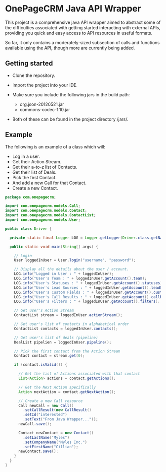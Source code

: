 # OnePageCRM Java API Wrapper
This project is a comprehensive java API wrapper aimed to abstract some of the difficulties associated with getting started interacting with external APIs, providing you quick and easy access to API resources in useful formats.

So far, it only contains a moderately-sized subsection of calls and functions available using the API, though more are currently being added.

## Getting started

- Clone the repository.

- Import the project into your IDE.

- Make sure you include the following jars in the build path:
  - org.json-20120521.jar 
  - commons-codec-1.10.jar
- Both of these can be found in the project directory /jars/.

## Example
The following is an example of a class which will:
- Log in a user.
- Get their Action Stream.
- Get their a-to-z list of Contacts.
- Get their list of Deals.
- Pick the first Contact. 
- And add a new Call for that Contact.
- Create a new Contact.

```java
package com.onepagecrm;

import com.onepagecrm.models.Call;
import com.onepagecrm.models.Contact;
import com.onepagecrm.models.ContactList;
import com.onepagecrm.models.User;

public class Driver {

  private static final Logger LOG = Logger.getLogger(Driver.class.getName());

  public static void main(String[] args) {

    // Login 
    User loggedInUser = User.login("username", "password");

    // Display all the details about the user / account.
    LOG.info("Logged in User : " + loggedInUser);
    LOG.info("User's Team : " + loggedInUser.getAccount().team);
    LOG.info("User's Statuses : " + loggedInUser.getAccount().statuses);
    LOG.info("User's Lead Sources : " + loggedInUser.getAccount().leadSources);
    LOG.info("User's Custom Fields : " + loggedInUser.getAccount().customFields);
    LOG.info("User's Call Results : " + loggedInUser.getAccount().callResults);
    LOG.info("User's Filters : " + loggedInUser.getAccount().filters);

    // Get user's Action Stream
    ContactList stream = loggedInUser.actionStream();

    // Get user's list of contacts in alphabetical order
    ContactList contacts = loggedInUser.contacts();

    // Get user's list of deals (pipeline)
    DealList pipelien = loggedInUser.pipeline();

    // Pick the first contact from the Action Stream
    Contact contact = stream.get(0);

    if (contact.isValid()) {

      // Get the list of Actions associated with that contact
      List<Action> actions = contact.getActions();

      // Get the Next Action specifically
      Action nextAction = contact.getNextAction();

      // Create a new Call resource
      Call newCall = new Call()
        .setCallResult(new CallResult()
        .setId("interested")
        .setText("From Java Wrapper..."));
      newCall.save();

      Contact newContact = new Contact()
        .setLastName("Myles")
        .setCompanyName("Myles Inc.")
        .setFirstName("Cillian");
      newContact.save();
    }
  }
}
```
